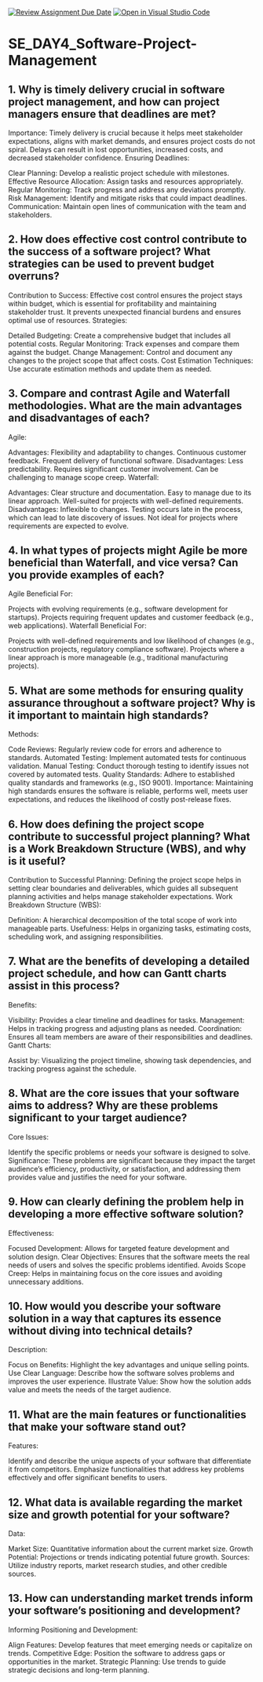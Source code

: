 [![Review Assignment Due Date](https://classroom.github.com/assets/deadline-readme-button-22041afd0340ce965d47ae6ef1cefeee28c7c493a6346c4f15d667ab976d596c.svg)](https://classroom.github.com/a/9pw6JKcu)
[![Open in Visual Studio Code](https://classroom.github.com/assets/open-in-vscode-2e0aaae1b6195c2367325f4f02e2d04e9abb55f0b24a779b69b11b9e10269abc.svg)](https://classroom.github.com/online_ide?assignment_repo_id=15966971&assignment_repo_type=AssignmentRepo)
# SE_DAY4_Software-Project-Management
## 1. Why is timely delivery crucial in software project management, and how can project managers ensure that deadlines are met?

Importance: Timely delivery is crucial because it helps meet stakeholder expectations, aligns with market demands, and ensures project costs do not spiral. Delays can result in lost opportunities, increased costs, and decreased stakeholder confidence. Ensuring Deadlines:

Clear Planning: Develop a realistic project schedule with milestones.
Effective Resource Allocation: Assign tasks and resources appropriately.
Regular Monitoring: Track progress and address any deviations promptly.
Risk Management: Identify and mitigate risks that could impact deadlines.
Communication: Maintain open lines of communication with the team and stakeholders.

## 2. How does effective cost control contribute to the success of a software project? What strategies can be used to prevent budget overruns?

Contribution to Success: Effective cost control ensures the project stays within budget, which is essential for profitability and maintaining stakeholder trust. It prevents unexpected financial burdens and ensures optimal use of resources. Strategies:

Detailed Budgeting: Create a comprehensive budget that includes all potential costs.
Regular Monitoring: Track expenses and compare them against the budget.
Change Management: Control and document any changes to the project scope that affect costs.
Cost Estimation Techniques: Use accurate estimation methods and update them as needed.

## 3. Compare and contrast Agile and Waterfall methodologies. What are the main advantages and disadvantages of each?

Agile:

Advantages:
Flexibility and adaptability to changes.
Continuous customer feedback.
Frequent delivery of functional software.
Disadvantages:
Less predictability.
Requires significant customer involvement.
Can be challenging to manage scope creep.
Waterfall:

Advantages:
Clear structure and documentation.
Easy to manage due to its linear approach.
Well-suited for projects with well-defined requirements.
Disadvantages:
Inflexible to changes.
Testing occurs late in the process, which can lead to late discovery of issues.
Not ideal for projects where requirements are expected to evolve.

## 4. In what types of projects might Agile be more beneficial than Waterfall, and vice versa? Can you provide examples of each?

Agile Beneficial For:

Projects with evolving requirements (e.g., software development for startups).
Projects requiring frequent updates and customer feedback (e.g., web applications).
Waterfall Beneficial For:

Projects with well-defined requirements and low likelihood of changes (e.g., construction projects, regulatory compliance software).
Projects where a linear approach is more manageable (e.g., traditional manufacturing projects).

## 5. What are some methods for ensuring quality assurance throughout a software project? Why is it important to maintain high standards?

Methods:

Code Reviews: Regularly review code for errors and adherence to standards.
Automated Testing: Implement automated tests for continuous validation.
Manual Testing: Conduct thorough testing to identify issues not covered by automated tests.
Quality Standards: Adhere to established quality standards and frameworks (e.g., ISO 9001).
Importance: Maintaining high standards ensures the software is reliable, performs well, meets user expectations, and reduces the likelihood of costly post-release fixes.

## 6. How does defining the project scope contribute to successful project planning? What is a Work Breakdown Structure (WBS), and why is it useful?

Contribution to Successful Planning: Defining the project scope helps in setting clear boundaries and deliverables, which guides all subsequent planning activities and helps manage stakeholder expectations. Work Breakdown Structure (WBS):

Definition: A hierarchical decomposition of the total scope of work into manageable parts.
Usefulness: Helps in organizing tasks, estimating costs, scheduling work, and assigning responsibilities.

## 7. What are the benefits of developing a detailed project schedule, and how can Gantt charts assist in this process?

Benefits:

Visibility: Provides a clear timeline and deadlines for tasks.
Management: Helps in tracking progress and adjusting plans as needed.
Coordination: Ensures all team members are aware of their responsibilities and deadlines.
Gantt Charts:

Assist by: Visualizing the project timeline, showing task dependencies, and tracking progress against the schedule.

## 8. What are the core issues that your software aims to address? Why are these problems significant to your target audience?

Core Issues:

Identify the specific problems or needs your software is designed to solve.
Significance: These problems are significant because they impact the target audience’s efficiency, productivity, or satisfaction, and addressing them provides value and justifies the need for your software.

## 9. How can clearly defining the problem help in developing a more effective software solution?

Effectiveness:

Focused Development: Allows for targeted feature development and solution design.
Clear Objectives: Ensures that the software meets the real needs of users and solves the specific problems identified.
Avoids Scope Creep: Helps in maintaining focus on the core issues and avoiding unnecessary additions.

## 10. How would you describe your software solution in a way that captures its essence without diving into technical details?

Description:

Focus on Benefits: Highlight the key advantages and unique selling points.
Use Clear Language: Describe how the software solves problems and improves the user experience.
Illustrate Value: Show how the solution adds value and meets the needs of the target audience.

## 11. What are the main features or functionalities that make your software stand out?

Features:

Identify and describe the unique aspects of your software that differentiate it from competitors.
Emphasize functionalities that address key problems effectively and offer significant benefits to users.

## 12. What data is available regarding the market size and growth potential for your software?

Data:

Market Size: Quantitative information about the current market size.
Growth Potential: Projections or trends indicating potential future growth.
Sources: Utilize industry reports, market research studies, and other credible sources.

## 13. How can understanding market trends inform your software’s positioning and development?

Informing Positioning and Development:

Align Features: Develop features that meet emerging needs or capitalize on trends.
Competitive Edge: Position the software to address gaps or opportunities in the market.
Strategic Planning: Use trends to guide strategic decisions and long-term planning.
